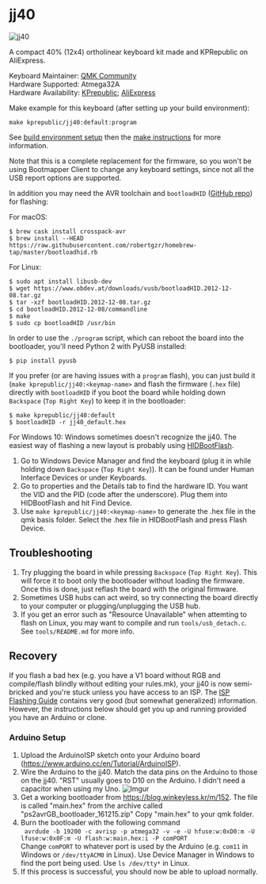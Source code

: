 # jj40

![jj40](https://ae01.alicdn.com/kf/HTB18bq6bOERMeJjSspiq6zZLFXar.jpg?size=359506&height=562&width=750&hash=663a22d0109e2416ec8f54a7658686da)

A compact 40% (12x4) ortholinear keyboard kit made and KPRepublic on AliExpress.

Keyboard Maintainer: [QMK Community](https://github.com/qmk)  
Hardware Supported: Atmega32A  
Hardware Availability: [KPrepublic](https://kprepublic.com/collections/pcb/products/jj40-v1-5-40-custom-keyboard-pcb-similar-with-planck); [AliExpress](https://www.aliexpress.com/store/product/jj40-Custom-Mechanical-Keyboard-40-PCB-programmed-40-planck-layouts-bface-firmware-gh40/3034003_32828781103.html)

Make example for this keyboard (after setting up your build environment):

    make kprepublic/jj40:default:program

See [build environment setup](https://docs.qmk.fm/#/getting_started_build_tools) then the [make instructions](https://docs.qmk.fm/#/getting_started_make_guide) for more information.

Note that this is a complete replacement for the firmware, so you won't be
using Bootmapper Client to change any keyboard settings, since not all the
USB report options are supported.

In addition you may need the AVR toolchain and `bootloadHID` ([GitHub repo](https://github.com/whiteneon/bootloadHID)) for flashing:

For macOS:
```
$ brew cask install crosspack-avr
$ brew install --HEAD https://raw.githubusercontent.com/robertgzr/homebrew-tap/master/bootloadhid.rb
```

For Linux:
```
$ sudo apt install libusb-dev
$ wget https://www.obdev.at/downloads/vusb/bootloadHID.2012-12-08.tar.gz
$ tar -xzf bootloadHID.2012-12-08.tar.gz
$ cd bootloadHID.2012-12-08/commandline
$ make
$ sudo cp bootloadHID /usr/bin
```

In order to use the `./program` script, which can reboot the board into
the bootloader, you'll need Python 2 with PyUSB installed:

```
$ pip install pyusb
```

If you prefer (or are having issues with a `program` flash), you can just build it (`make kprepublic/jj40:<keymap-name>` and flash the firmware (`.hex` file) directly with
`bootloadHID` if you boot the board while holding down `Backspace` (`Top Right Key`) to keep it
in the bootloader:

```
$ make kprepublic/jj40:default
$ bootloadHID -r jj40_default.hex
```

For Windows 10:
Windows sometimes doesn't recognize the jj40. The easiest way of flashing a new layout is probably using [HIDBootFlash](http://vusb.wikidot.com/project:hidbootflash).
1. Go to Windows Device Manager and find the keyboard (plug it in while holding down `Backspace` (`Top Right Key`)). It can be found under Human Interface Devices or under Keyboards.
2. Go to properties and the Details tab to find the hardware ID. You want the VID and the PID (code after the underscore). Plug them into HIDBootFlash and hit Find Device.
3. Use `make kprepublic/jj40:<keymap-name>` to generate the .hex file in the qmk basis folder. Select the .hex file in HIDBootFlash and press Flash Device.


## Troubleshooting

1. Try plugging the board in while pressing `Backspace` (`Top Right Key`). This will force it
   to boot only the bootloader without loading the firmware. Once this is
   done, just reflash the board with the original firmware.
2. Sometimes USB hubs can act weird, so try connecting the board directly
   to your computer or plugging/unplugging the USB hub.
3. If you get an error such as "Resource Unavailable" when attemting to flash
   on Linux, you may want to compile and run `tools/usb_detach.c`. See `tools/README.md`
   for more info.

## Recovery 
If you flash a bad hex (e.g. you have a V1 board without RGB and compile/flash blindly without editing your rules.mk), your jj40 is now semi-bricked and you're stuck unless you have access to an ISP. The [ISP Flashing Guide](https://docs.qmk.fm/#/isp_flashing_guide) contains very good (but somewhat generalized) information. However, the instructions below should get you up and running provided you have an Arduino or clone.

### Arduino Setup 
1. Upload the ArduinoISP sketch onto your Arduino board (https://www.arduino.cc/en/Tutorial/ArduinoISP).  
2. Wire the Arduino to the jj40. Match the data pins on the Arduino to those on the jj40. "RST" usually goes to D10 on the Arduino. I didn't need a capacitor when using my Uno. 
![Imgur](https://i.imgur.com/oLWJOkQ.jpg)
3. Get a working bootloader from https://blog.winkeyless.kr/m/152. The file is called "main.hex" from the archive called "ps2avrGB_bootloader_161215.zip"  Copy "main.hex" to your qmk folder.  
4. Burn the bootloader with the following command  
` avrdude -b 19200 -c avrisp -p atmega32 -v -e -U hfuse:w:0xD0:m -U lfuse:w:0x0F:m -U flash:w:main.hex:i -P comPORT`  
Change `comPORT` to whatever port is used by the Arduino (e.g. `com11` in Windows or `/dev/ttyACM0` in Linux). Use Device Manager in Windows to find the port being used. Use `ls /dev/tty*` in Linux.
5. If this process is successful, you should now be able to upload normally.
